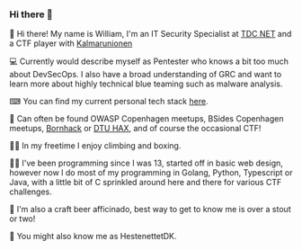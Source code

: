 ### Hi there 👋

👋 Hi there! My name is William, I'm an IT Security Specialist at [TDC NET](https://tdcnet.dk/) and a CTF player with [Kalmarunionen](https://www.kalmarunionen.dk/)

💻 Currently would describe myself as Pentester who knows a bit too much about DevSecOps. I also have a broad understanding of GRC and want to learn more about highly technical blue teaming such as malware analysis.

⌨ You can find my current personal tech stack [here](/tech/2021/11/10/Personal-Tech-Stack.html).

🤝 Can often be found OWASP Copenhagen meetups, BSides Copenhagen meetups, [Bornhack](https://bornhack.dk/) or [DTU HAX](https://hackerlab.dtu.dk/), and of course the occasional CTF!

🧗‍♂️ In my freetime I enjoy climbing and boxing.

👩‍💻 I've been programming since I was 13, started off in basic web design, however now I do most of my programming in Golang, Python, Typescript or Java, with a little bit of C sprinkled around here and there for various CTF challenges.

🍻 I'm also a craft beer afficinado, best way to get to know me is over a stout or two!

🐴 You might also know me as HestenettetDK.
